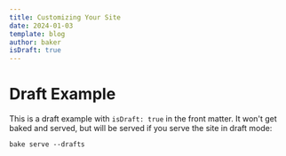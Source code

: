 ```yaml
---
title: Customizing Your Site
date: 2024-01-03
template: blog
author: baker
isDraft: true
---
```


# Draft Example

This is a draft example with `isDraft: true` in the front matter.  It won't get baked and served, but will be served if you serve the site in draft mode:

`bake serve --drafts`
